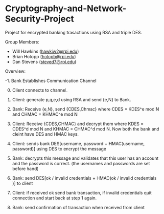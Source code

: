 # Cryptography-and-Network-Security-Project

Project for encrypted banking trasactions using RSA and triple DES. 

Group Members:
- Will Hawkins (hawkiw2@rpi.edu)
- Brian Hotopp (hotopb@rpi.edu)
- Dan Stevens (steved7@rpi.edu)


Overview: 

-1. Bank Establishes Communication Channel

0. Client connects to channel.

1. Client: generate p,q,e,d using RSA and send {e,N} to Bank. 

2. Bank: Receive {e,N}, send {CDES,Chmac} where CDES = KDES^e mod N and CHMAC = KHMAC^e mod N

3. Client: Receive {CDES,CHMAC} and decrypt them where KDES = CDES^d mod N and KHMAC = CHMAC^d mod N. Now both the bank and cleint have DES and HMAC keys. 

4. Client: sends bank DES\[username, password + HMAC(username, password)] using DES to encrypt the message 

5. Bank: decrypts this message and validates that this user has an account and the password is correct. (the usernames and passwords are set before hand)

6. Bank: send DES\[ok / invalid credentials  + HMAC(ok / invalid credentials  )] to client

7. Client: if received ok send bank transaction, if invalid credentials quit connection and start back at step 1 again. 

8. Bank: send confirmation of transaction when received from client





